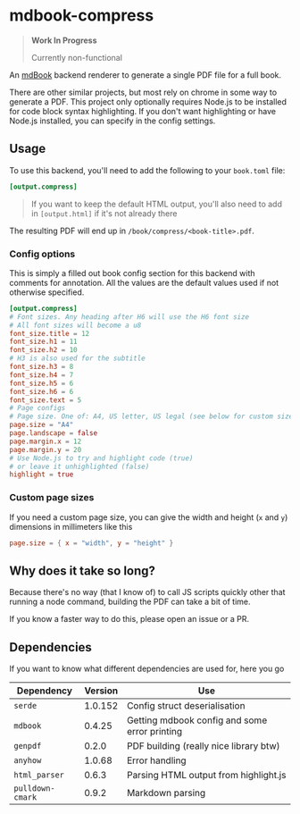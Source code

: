 # mdbook-compress

> **Work In Progress**
>
> Currently non-functional

An [mdBook](https://github.com/rust-lang/mdBook) backend renderer to generate a single PDF file for a full book.

There are other similar projects, but most rely on chrome in some way to generate a PDF. This project only optionally
requires Node.js to be installed for code block syntax highlighting. If you don't want highlighting or have Node.js
installed, you can specify in the config settings.

## Usage

To use this backend, you'll need to add the following to your `book.toml` file:

```toml
[output.compress]
```

> If you want to keep the default HTML output, you'll also need to add in `[output.html]` if it's not already there

The resulting PDF will end up in `/book/compress/<book-title>.pdf`.

### Config options

This is simply a filled out book config section for this backend with comments for annotation. All the values are the default values used if not otherwise specified.

```toml
[output.compress]
# Font sizes. Any heading after H6 will use the H6 font size
# All font sizes will become a u8
font_size.title = 12
font_size.h1 = 11
font_size.h2 = 10
# H3 is also used for the subtitle
font_size.h3 = 8
font_size.h4 = 7
font_size.h5 = 6
font_size.h6 = 6
font_size.text = 5
# Page configs
# Page size. One of: A4, US letter, US legal (see below for custom sizes)
page.size = "A4"
page.landscape = false
page.margin.x = 12
page.margin.y = 20
# Use Node.js to try and highlight code (true)
# or leave it unhighlighted (false)
highlight = true
```

### Custom page sizes

If you need a custom page size, you can give the width and height (`x` and `y`) dimensions in millimeters like this
```toml
page.size = { x = "width", y = "height" }
```

## Why does it take so long?

Because there's no way (that I know of) to call JS scripts quickly other that running a node command, building the PDF can take a bit of time.

If you know a faster way to do this, please open an issue or a PR.

## Dependencies

If you want to know what different dependencies are used for, here you go

| Dependency       | Version | Use                                           |
|------------------|---------|-----------------------------------------------|
| `serde`          | 1.0.152 | Config struct deserialisation                 |
| `mdbook`         | 0.4.25  | Getting mdbook config and some error printing |
| `genpdf`         | 0.2.0   | PDF building (really nice library btw)        |
| `anyhow`         | 1.0.68  | Error handling                                |
| `html_parser`    | 0.6.3   | Parsing HTML output from highlight.js         |
| `pulldown-cmark` | 0.9.2   | Markdown parsing                              |
